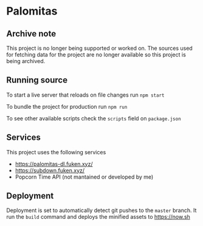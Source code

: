 # Palomitas

## Archive note
This project is no longer being supported or worked on. The sources used for fetching data for the project are no longer available so this project is being archived.

## Running source

To start a live server that reloads on file changes run `npm start`

To bundle the project for production run `npm run`

To see other available scripts check the `scripts` field on `package.json`

## Services

This project uses the following services
* https://palomitas-dl.fuken.xyz/
* https://subdown.fuken.xyz/
* Popcorn Time API (not mantained or developed by me)

## Deployment

Deployment is set to automatically detect git pushes to the `master` branch.
It run the `build` command and deploys the minified assets to https://now.sh
